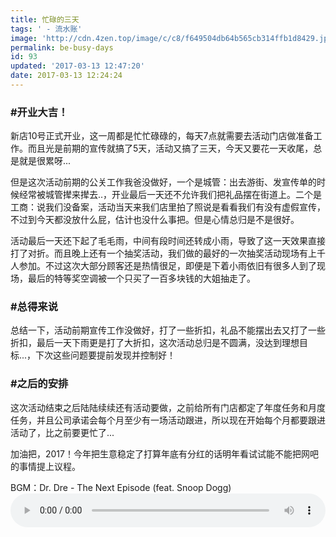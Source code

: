 ```yaml
---
title: 忙碌的三天
tags: ' - 流水账'
image: 'http://cdn.4zen.top/image/c/c8/f649504db64b565cb314ffb1d8429.jpg'
permalink: be-busy-days
id: 93
updated: '2017-03-13 12:47:20'
date: 2017-03-13 12:24:24
---
```


### #开业大吉！
新店10号正式开业，这一周都是忙忙碌碌的，每天7点就需要去活动门店做准备工作。而且光是前期的宣传就搞了5天，活动又搞了三天，今天又要花一天收尾，总是就是很累呀...

但是这次活动前期的公关工作我爸没做好，一个是城管：出去游街、发宣传单的时候经常被城管撵来撵去..，开业最后一天还不允许我们把礼品摆在街道上。二个是工商：说我们没备案，活动当天来我们店里拍了照说是看看我们有没有虚假宣传，不过到今天都没放什么屁，估计也没什么事把。但是心情总归是不是很好。

活动最后一天还下起了毛毛雨，中间有段时间还转成小雨，导致了这一天效果直接打了对折。而且晚上还有一个抽奖活动，我们做的最好的一次抽奖活动现场有上千人参加。不过这次大部分顾客还是热情很足，即便是下着小雨依旧有很多人到了现场，最后的特等奖空调被一个只买了一百多块钱的大姐抽走了。

### #总得来说
总结一下，活动前期宣传工作没做好，打了一些折扣，礼品不能摆出去又打了一些折扣，最后一天下雨更是打了大折扣，这次活动总归是不圆满，没达到理想目标...，下次这些问题要提前发现并控制好！

### #之后的安排
这次活动结束之后陆陆续续还有活动要做，之前给所有门店都定了年度任务和月度任务，并且公司承诺会每个月至少有一场活动跟进，所以现在开始每个月都要跟进活动了，比之前要更忙了...

加油把，2017！今年把生意稳定了打算年底有分红的话明年看试试能不能把网吧的事情提上议程。

BGM：Dr. Dre - The Next Episode (feat. Snoop Dogg)
<audio class="wp-audio-shortcode" id="artbgm" loop="1" preload="auto" style="width: 100%;" controls="controls" src="http://cdn.4zen.top/Dr.%20Dre%20-%20The%20Next%20Episode%20%28feat.%20Snoop%20Dogg%29.mp3"></audio>

